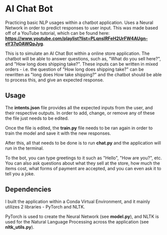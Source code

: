 # AI Chat Bot

Practicing basic NLP usages within a chatbot application. Uses a Neural Network in order to predict responses to user input. This was made based off of a YouTube tutorial, which can be found here: **https://www.youtube.com/playlist?list=PLqnslRFeH2UrFW4AUgn-eY37qOAWQpJyg**. 

This is to simulate an AI Chat Bot within a online store application. The chatbot will be able to answer questions, such as, "What do you sell here?", and "How long does shipping take?". These inputs can be written in mixed orders - i.e. the question of "How long does shipping take?" can be rewritten as "long does How take shipping?" and the chatbot should be able to process this, and give an expected response.


## Usage

The **intents.json** file provides all the expected inputs from the user, and their respective outputs. In order to add, change, or remove any of these the file just needs to be edited. 

Once the file is edited, the **train.py** file needs to be ran again in order to train the model and save it with the new responses. 

After this, all that needs to be done is to run **chat.py** and the application will run in the terminal.

To the bot, you can type greetings to it such as "Hello", "How are you?", etc. You can also ask questions about what they sell at the store, how much the items cost, what forms of payment are accepted, and you can even ask it to tell you a joke. 

## Dependencies

I built the application within a Conda Virtual Environment, and it mainly utilizes 2 libraries - PyTorch and NLTK. 

PyTorch is used to create the Neural Network (see **model.py**), and NLTK is used for the Natural Language Processing across the application (see **nltk_utils.py**). 
